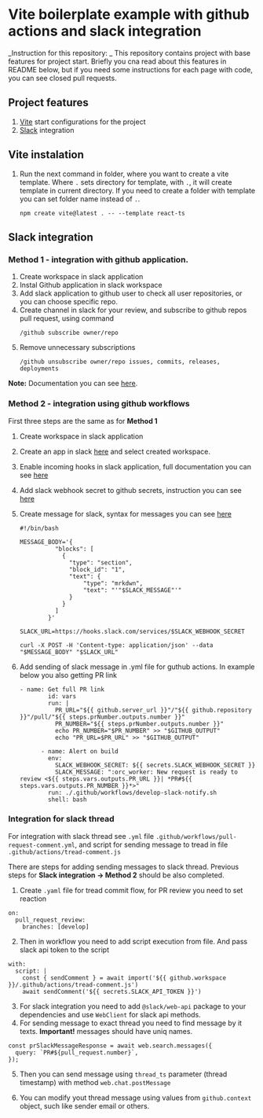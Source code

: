 # Vite boilerplate example with github actions and slack integration

_Instruction for this repository: _ This repository contains project with base features for project start. Briefly you cna read about this features in README below, but if you need some instructions for each page with code, you can see closed pull requests.

## Project features

1. [Vite](https://vitejs.dev/guide/) start configurations for the project
2. [Slack](https://slack.github.com/) integration

## Vite instalation

1. Run the next command in folder, where you want to create a vite template. Where `.` sets directory for template, with `.`, it will create template in current directory. If you need to create a folder with template you can set folder name instead of `.`.
   ```
   npm create vite@latest . -- --template react-ts
   ```

## Slack integration

### Method 1 - integration with github application.

1. Create workspace in slack application
2. Instal Github application in slack workspace
3. Add slack application to github user to check all user repositories, or you can choose specific repo.
4. Create channel in slack for your review, and subscribe to github repos pull request, using command
   ```
   /github subscribe owner/repo
   ```
5. Remove unnecessary subscriptions
   ```
   /github unsubscribe owner/repo issues, commits, releases, deployments
   ```

**Note:** Documentation you can see [here](https://github.com/integrations/slack).

### Method 2 - integration using github workflows

First three steps are the same as for **Method 1**

1. Create workspace in slack application
2. Create an app in slack [here](https://api.slack.com/apps) and select created workspace.
3. Enable incoming hooks in slack application, full documentation you can see [here](https://api.slack.com/messaging/webhooks#advanced_message_formatting)
4. Add slack webhook secret to github secrets, instruction you can see [here](https://docs.github.com/en/actions/security-guides/using-secrets-in-github-actions)
5. Create message for slack, syntax for messages you can see [here](https://api.slack.com/reference/surfaces/formatting)

   ```
   #!/bin/bash

   MESSAGE_BODY='{
             "blocks": [
               {
                 "type": "section",
                 "block_id": "1",
                 "text": {
                     "type": "mrkdwn",
                     "text": "'"$SLACK_MESSAGE"'"
                 }
               }
             ]
           }'

   SLACK_URL=https://hooks.slack.com/services/$SLACK_WEBHOOK_SECRET

   curl -X POST -H 'Content-type: application/json' --data "$MESSAGE_BODY" "$SLACK_URL"
   ```

6. Add sending of slack message in .yml file for guthub actions. In example below you also getting PR link

   ```
   - name: Get full PR link
           id: vars
           run: |
             PR_URL="${{ github.server_url }}"/"${{ github.repository }}"/pull/"${{ steps.prNumber.outputs.number }}"
             PR_NUMBER="${{ steps.prNumber.outputs.number }}"
             echo PR_NUMBER="$PR_NUMBER" >> "$GITHUB_OUTPUT"
             echo "PR_URL=$PR_URL" >> "$GITHUB_OUTPUT"

         - name: Alert on build
           env:
             SLACK_WEBHOOK_SECRET: ${{ secrets.SLACK_WEBHOOK_SECRET }}
             SLACK_MESSAGE: ":orc_worker: New request is ready to review <${{ steps.vars.outputs.PR_URL }}| *PR#${{ steps.vars.outputs.PR_NUMBER }}*>"
           run: ./.github/workflows/develop-slack-notify.sh
           shell: bash
   ```

### Integration for slack thread

For integration with slack thread see `.yml` file `.github/workflows/pull-request-comment.yml`, and script for sending message to tread in file `.github/actions/tread-comment.js`

There are steps for adding sending messages to slack thread. Previous steps for **Slack integration -> Method 2** should be also completed.

1. Create `.yaml` file for tread commit flow, for PR review you need to set reaction

```
on:
  pull_request_review:
    branches: [develop]
```

2. Then in workflow you need to add script execution from file. And pass slack api token to the script

```
with:
  script: |
    const { sendComment } = await import('${{ github.workspace }}/.github/actions/tread-comment.js')
    await sendComment('${{ secrets.SLACK_API_TOKEN }}')
```

3. For slack integration you need to add `@slack/web-api` package to your dependencies and use `WebClient` for slack api methods.
4. For sending message to exact thread you need to find message by it texts. **Important!** messages should have uniq names.

```
const prSlackMessageResponse = await web.search.messages({
  query: `PR#${pull_request.number}`,
});
```

5. Then you can send message using `thread_ts` parameter (thread timestamp) with method `web.chat.postMessage`

6. You can modify yout thread message using values from `github.context` object, such like sender email or others.
